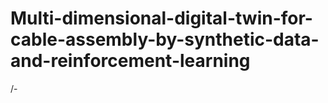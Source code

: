 # Multi-dimensional-digital-twin-for-cable-assembly-by-synthetic-data-and-reinforcement-learning

/-
